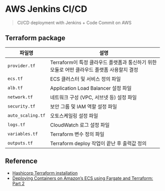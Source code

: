 # AWS Jenkins CI/CD

> CI/CD deployment with Jenkins + Code Commit on AWS

## Terraform package

| 파일명            | 설명                                     |
|-------------------|------------------------------------------|
| `provider.tf`      | Terraform이 특정 클라우드 플랫폼과 통신하기 위한 모듈로 어떤 클라우드 플랫폼 사용할지 결정 |
| `ecs.tf`           | ECS 클러스터 및 서비스 정의 파일         |
| `alb.tf`           | Application Load Balancer 설정 파일      |
| `network.tf`       | 네트워크 구성 (VPC, 서브넷 등) 설정 파일|
| `security.tf`      | 보안 그룹 및 IAM 역할 설정 파일         |
| `auto_scaling.tf`  | 오토스케일링 설정 파일                   |
| `logs.tf`          | CloudWatch 로그 설정 파일               |
| `variables.tf`     | Terraform 변수 정의 파일                 |
| `outputs.tf`       | Terraform deploy 작업이 끝난 후 출력값 정의 |

## Reference

- [Hashicorp Terraform installation](https://developer.hashicorp.com/terraform/install)
- [Deploying Containers on Amazon’s ECS using Fargate and Terraform: Part 2](https://medium.com/@bradford_hamilton/deploying-containers-on-amazons-ecs-using-fargate-and-terraform-part-2-2e6f6a3a957f)